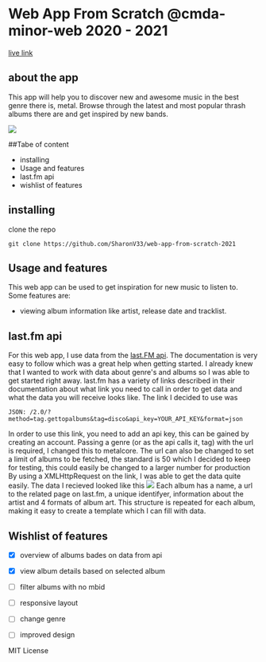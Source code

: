 # Web App From Scratch @cmda-minor-web 2020 - 2021

[live link](http://web-app-from-scratch-2021.sharonv33.vercel.app/)

## about the app
This app will help you to discover new and awesome music in the best genre there is, metal. Browse through the 
latest and most popular thrash albums there are and get inspired by new bands. 

<img src="https://i.ibb.co/dW3NVFC/smaller.jpg">

##Tabe of content
* installing
* Usage and features
* last.fm api
* wishlist of features

## installing
clone the repo
```
git clone https://github.com/SharonV33/web-app-from-scratch-2021
```

## Usage and features
This web app can be used to get inspiration for new music to listen to. Some features are:
- viewing album information like artist, release date and tracklist. 


## last.fm api
For this web app, I use data from the [last.FM api](https://www.last.fm/api). The documentation is very easy to follow
which was a great help when getting started. I already knew that I wanted to work with data about genre's and albums so
I was able to get started right away. last.fm has a variety of links described in their documentation about what link
you need to call in order to get data and what the data you will receive looks like. The link I decided to use was 
```
JSON: /2.0/?method=tag.gettopalbums&tag=disco&api_key=YOUR_API_KEY&format=json 
```
In order to use this link, you need to add an api key, this can be gained by creating an account. Passing a genre (or as the api calls it, tag)
with the url is required, I changed this to metalcore. The url can also be changed to set a limit of albums to be fetched, the
standard is 50 which I decided to keep for testing, this could easily be changed to a larger number for production
By using a XMLHttpRequest on the link, I was able to get the data quite easily. The data I recieved looked like this
<img src="https://i.ibb.co/x3d6YrY/Screenshot-2021-02-05-at-10-27-03.png">
Each album has a name, a url to the related page on last.fm, a unique identifyer, information about the artist and 4 formats
of album art. This structure is repeated for each album, making it easy to create a template which I can fill with data.


## Wishlist of features
- [x] overview of albums bades on data from api
- [x] view album details based on selected album
- [ ] filter albums with no mbid
- [ ] responsive layout
- [ ] change genre
- [ ] improved design


MIT License
